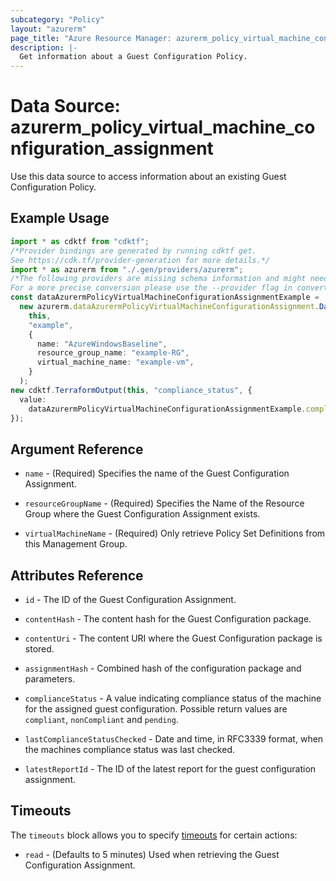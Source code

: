 ```yaml
---
subcategory: "Policy"
layout: "azurerm"
page_title: "Azure Resource Manager: azurerm_policy_virtual_machine_configuration_assignment"
description: |-
  Get information about a Guest Configuration Policy.
---
```


# Data Source: azurerm\_policy\_virtual\_machine\_configuration\_assignment

Use this data source to access information about an existing Guest Configuration Policy.

## Example Usage

```typescript
import * as cdktf from "cdktf";
/*Provider bindings are generated by running cdktf get.
See https://cdk.tf/provider-generation for more details.*/
import * as azurerm from "./.gen/providers/azurerm";
/*The following providers are missing schema information and might need manual adjustments to synthesize correctly: azurerm.
For a more precise conversion please use the --provider flag in convert.*/
const dataAzurermPolicyVirtualMachineConfigurationAssignmentExample =
  new azurerm.dataAzurermPolicyVirtualMachineConfigurationAssignment.DataAzurermPolicyVirtualMachineConfigurationAssignment(
    this,
    "example",
    {
      name: "AzureWindowsBaseline",
      resource_group_name: "example-RG",
      virtual_machine_name: "example-vm",
    }
  );
new cdktf.TerraformOutput(this, "compliance_status", {
  value:
    dataAzurermPolicyVirtualMachineConfigurationAssignmentExample.complianceStatus,
});

```

## Argument Reference

*   `name` - (Required) Specifies the name of the Guest Configuration Assignment.

*   `resourceGroupName` - (Required) Specifies the Name of the Resource Group where the Guest Configuration Assignment exists.

*   `virtualMachineName` - (Required) Only retrieve Policy Set Definitions from this Management Group.

## Attributes Reference

*   `id` - The ID of the Guest Configuration Assignment.

*   `contentHash` - The content hash for the Guest Configuration package.

*   `contentUri` - The content URI where the Guest Configuration package is stored.

*   `assignmentHash` - Combined hash of the configuration package and parameters.

*   `complianceStatus` - A value indicating compliance status of the machine for the assigned guest configuration. Possible return values are `compliant`, `nonCompliant` and `pending`.

*   `lastComplianceStatusChecked` - Date and time, in RFC3339 format, when the machines compliance status was last checked.

*   `latestReportId` - The ID of the latest report for the guest configuration assignment.

## Timeouts

The `timeouts` block allows you to specify [timeouts](https://www.terraform.io/language/resources/syntax#operation-timeouts) for certain actions:

* `read` - (Defaults to 5 minutes) Used when retrieving the Guest Configuration Assignment.

